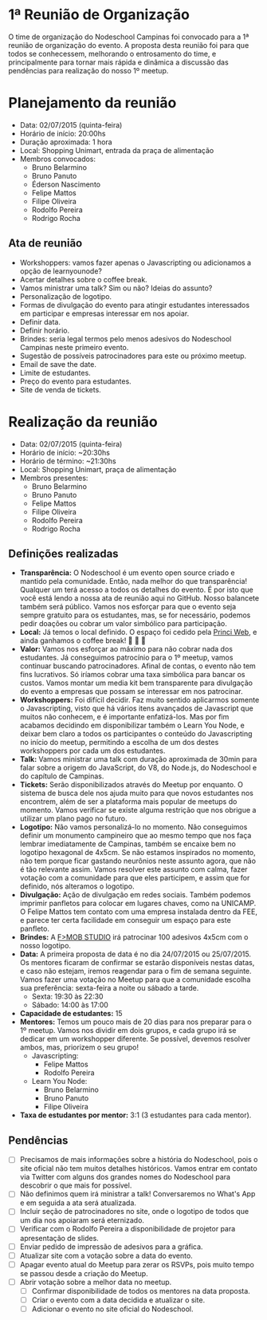 # 1ª Reunião de Organização

O time de organização do Nodeschool Campinas foi convocado para a 1ª reunião de organização do evento. A proposta desta reunião foi para que todos se conhecessem, melhorando o entrosamento do time, e principalmente para tornar mais rápida e dinâmica a discussão das pendências para realização do nosso 1º meetup.

# Planejamento da reunião
* Data: 02/07/2015 (quinta-feira)
* Horário de início: 20:00hs
* Duração aproximada: 1 hora
* Local: Shopping Unimart, entrada da praça de alimentação
* Membros convocados:
   * Bruno Belarmino
   * Bruno Panuto
   * Éderson Nascimento
   * Felipe Mattos
   * Filipe Oliveira
   * Rodolfo Pereira
   * Rodrigo Rocha

## Ata de reunião
* Workshoppers: vamos fazer apenas o Javascripting ou adicionamos a opção de learnyounode?
* Acertar detalhes sobre o coffee break.
* Vamos ministrar uma talk? Sim ou não? Ideias do assunto?
* Personalização de logotipo.
* Formas de divulgação do evento para atingir estudantes interessados em participar e empresas interessar em nos apoiar.
* Definir data.
* Definir horário.
* Brindes: seria legal termos pelo menos adesivos do Nodeschool Campinas neste primeiro evento.
* Sugestão de possíveis patrocinadores para este ou próximo meetup.
* Email de save the date.
* Limite de estudantes.
* Preço do evento para estudantes.
* Site de venda de tickets.

# Realização da reunião
* Data: 02/07/2015 (quinta-feira)
* Horário de início: ~20:30hs
* Horário de término: ~21:30hs
* Local: Shopping Unimart, praça de alimentação
* Membros presentes:
   * Bruno Belarmino
   * Bruno Panuto
   * Felipe Mattos
   * Filipe Oliveira
   * Rodolfo Pereira
   * Rodrigo Rocha

## Definições realizadas
* **Transparência:** O Nodeschool é um evento open source criado e mantido pela comunidade. Então, nada melhor do que transparência! Qualquer um terá acesso a todos os detalhes do evento. É por isto que você está lendo a nossa ata de reunião aqui no GitHub. Nosso balancete também será público. Vamos nos esforçar para que o evento seja sempre gratuito para os estudantes, mas, se for necessário, podemos pedir doações ou cobrar um valor simbólico para participação.
* **Local:** Já temos o local definido. O espaço foi cedido pela [Princi Web](http://www.princiweb.com.br/), e ainda ganhamos o coffee break! :tada: :tada: :tada: 
* **Valor:** Vamos nos esforçar ao máximo para não cobrar nada dos estudantes. Já conseguimos patrocínio para o 1º meetup, vamos continuar buscando patrocinadores. Afinal de contas, o evento não tem fins lucrativos. Só iríamos cobrar uma taxa simbólica para bancar os custos. Vamos montar um media kit bem transparente para divulgação do evento a empresas que possam se interessar em nos patrocinar.
* **Workshoppers:** Foi difícil decidir. Faz muito sentido aplicarmos somente o Javascripting, visto que há vários itens avançados de Javascript que muitos não conhecem, e é importante enfatizá-los. Mas por fim acabamos decidindo em disponibilizar também o Learn You Node, e deixar bem claro a todos os participantes o conteúdo do Javascripting no início do meetup, permitindo a escolha de um dos destes workshoppers por cada um dos estudantes.
* **Talk:** Vamos ministrar uma talk com duração aproximada de 30min para falar sobre a origem do JavaScript, do V8, do Node.js, do Nodeschool e do capítulo de Campinas.
* **Tickets:** Serão disponibilizados através do Meetup por enquanto. O sistema de busca dele nos ajuda muito para que novos estudantes nos encontrem, além de ser a plataforma mais popular de meetups do momento. Vamos verificar se existe alguma restrição que nos obrigue a utilizar um plano pago no futuro.
* **Logotipo:** Não vamos personalizá-lo no momento. Não conseguimos definir um monumento campineiro que ao mesmo tempo que nos faça lembrar imediatamente de Campinas, também se encaixe bem no logotipo hexagonal de 4x5cm. Se não estamos inspirados no momento, não tem porque ficar gastando neurônios neste assunto agora, que não é tão relevante assim. Vamos resolver este assunto com calma, fazer votação com a comunidade para que eles participem, e assim que for definido, nós alteramos o logotipo.
* **Divulgação:** Ação de divulgação em redes sociais. Também podemos imprimir panfletos para colocar em lugares chaves, como na UNICAMP. O Felipe Mattos tem contato com uma empresa instalada dentro da FEE, e parece ter certa facilidade em conseguir um espaço para este panfleto.
* **Brindes:** A [F>MOB STUDIO](http://www.fmobstudio.com.br/) irá patrocinar 100 adesivos 4x5cm com o nosso logotipo.
* **Data:** A primeira proposta de data é no dia 24/07/2015 ou 25/07/2015. Os mentores ficaram de confirmar se estarão disponíveis nestas datas, e caso não estejam, iremos reagendar para o fim de semana seguinte. Vamos fazer uma votação no Meetup para que a comunidade escolha sua preferência: sexta-feira a noite ou sábado a tarde.
   * Sexta: 19:30 às 22:30
   * Sábado: 14:00 às 17:00
* **Capacidade de estudantes:** 15
* **Mentores:** Temos um pouco mais de 20 dias para nos preparar para o 1º meetup. Vamos nos dividir em dois grupos, e cada grupo irá se dedicar em um workshopper diferente. Se possível, devemos resolver ambos, mas, priorizem o seu grupo!
   * Javascripting:
      * Felipe Mattos
      * Rodolfo Pereira
   * Learn You Node:
      * Bruno Belarmino
      * Bruno Panuto
      * Filipe Oliveira
* **Taxa de estudantes por mentor:** 3:1 (3 estudantes para cada mentor).

## Pendências
* [ ] Precisamos de mais informações sobre a história do Nodeschool, pois o site oficial não tem muitos detalhes históricos. Vamos entrar em contato via Twitter com alguns dos grandes nomes do Nodeschool para descobrir o que mais for possível.
* [ ] Não definimos quem irá ministrar a talk! Conversaremos no What's App e em seguida a ata será atualizada.
* [ ] Incluir seção de patrocinadores no site, onde o logotipo de todos que um dia nos apoiaram será eternizado.
* [ ] Verificar com o Rodolfo Pereira a disponibilidade de projetor para apresentação de slides.
* [ ] Enviar pedido de impressão de adesivos para a gráfica.
* [ ] Atualizar site com a votação sobre a data do evento.
* [ ] Apagar evento atual do Meetup para zerar os RSVPs, pois muito tempo se passou desde a criação do Meetup.
* [ ] Abrir votação sobre a melhor data no meetup.
   * [ ] Confirmar disponibilidade de todos os mentores na data proposta.
   * [ ] Criar o evento com a data decidida e atualizar o site.
   * [ ] Adicionar o evento no site oficial do Nodeschool.